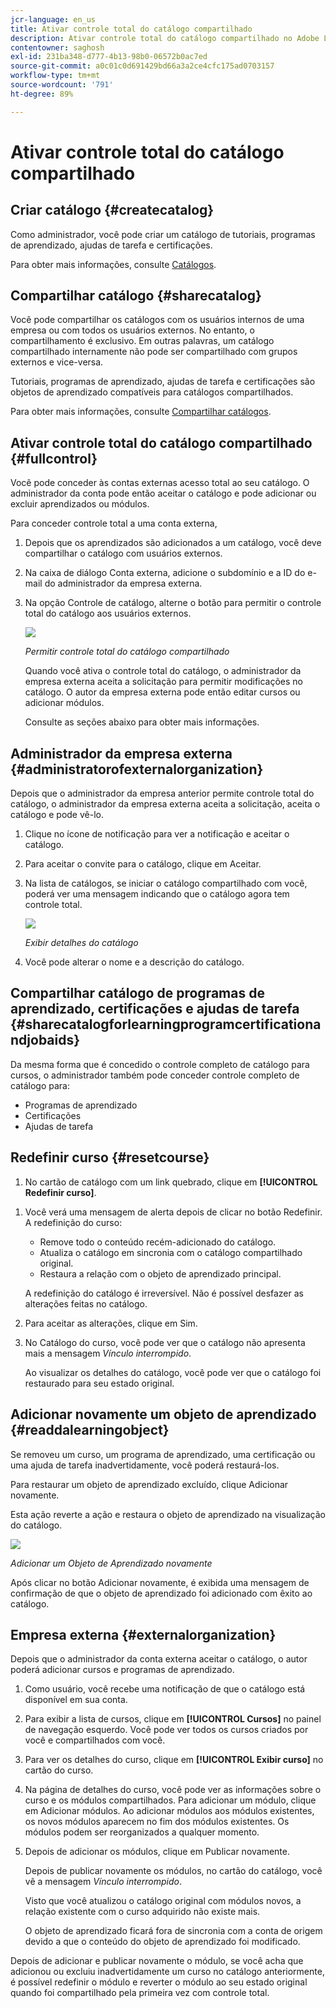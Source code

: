 ```yaml
---
jcr-language: en_us
title: Ativar controle total do catálogo compartilhado
description: Ativar controle total do catálogo compartilhado no Adobe Learning Manager
contentowner: saghosh
exl-id: 231ba348-d777-4b13-98b0-06572b0ac7ed
source-git-commit: a0c01c0d691429bd66a3a2ce4cfc175ad0703157
workflow-type: tm+mt
source-wordcount: '791'
ht-degree: 89%

---
```


# Ativar controle total do catálogo compartilhado

## Criar catálogo {#createcatalog}

Como administrador, você pode criar um catálogo de tutoriais, programas de aprendizado, ajudas de tarefa e certificações.

Para obter mais informações, consulte [Catálogos](/help/migrated/administrators/feature-summary/catalogs.md).

## Compartilhar catálogo {#sharecatalog}

Você pode compartilhar os catálogos com os usuários internos de uma empresa ou com todos os usuários externos. No entanto, o compartilhamento é exclusivo. Em outras palavras, um catálogo compartilhado internamente não pode ser compartilhado com grupos externos e vice-versa.

Tutoriais, programas de aprendizado, ajudas de tarefa e certificações são objetos de aprendizado compatíveis para catálogos compartilhados.

Para obter mais informações, consulte [Compartilhar catálogos](/help/migrated/administrators/feature-summary/catalogs.md).

## Ativar controle total do catálogo compartilhado {#fullcontrol}

Você pode conceder às contas externas acesso total ao seu catálogo. O administrador da conta pode então aceitar o catálogo e pode adicionar ou excluir aprendizados ou módulos.

Para conceder controle total a uma conta externa,

1. Depois que os aprendizados são adicionados a um catálogo, você deve compartilhar o catálogo com usuários externos.
1. Na caixa de diálogo Conta externa, adicione o subdomínio e a ID do e-mail do administrador da empresa externa.
1. Na opção Controle de catálogo, alterne o botão para permitir o controle total do catálogo aos usuários externos.

   ![](assets/catalog-control.png)

   *Permitir controle total do catálogo compartilhado*

   Quando você ativa o controle total do catálogo, o administrador da empresa externa aceita a solicitação para permitir modificações no catálogo. O autor da empresa externa pode então editar cursos ou adicionar módulos.

   Consulte as seções abaixo para obter mais informações.

## Administrador da empresa externa {#administratorofexternalorganization}

Depois que o administrador da empresa anterior permite controle total do catálogo, o administrador da empresa externa aceita a solicitação, aceita o catálogo e pode vê-lo.

1. Clique no ícone de notificação para ver a notificação e aceitar o catálogo.

   <!--![](assets/notification-to-acceptcatalog.png)-->

1. Para aceitar o convite para o catálogo, clique em Aceitar.
1. Na lista de catálogos, se iniciar o catálogo compartilhado com você, poderá ver uma mensagem indicando que o catálogo agora tem controle total.

   ![](assets/catalog-details.png)

   *Exibir detalhes do catálogo*

1. Você pode alterar o nome e a descrição do catálogo.

## Compartilhar catálogo de programas de aprendizado, certificações e ajudas de tarefa {#sharecatalogforlearningprogramcertificationandjobaids}

Da mesma forma que é concedido o controle completo de catálogo para cursos, o administrador também pode conceder controle completo de catálogo para:

* Programas de aprendizado
* Certificações
* Ajudas de tarefa

## Redefinir curso {#resetcourse}

1. No cartão de catálogo com um link quebrado, clique em **[!UICONTROL Redefinir curso]**.

<!-- ![](assets/reset-course.png)-->

1. Você verá uma mensagem de alerta depois de clicar no botão Redefinir. A redefinição do curso:

   * Remove todo o conteúdo recém-adicionado do catálogo.
   * Atualiza o catálogo em sincronia com o catálogo compartilhado original.
   * Restaura a relação com o objeto de aprendizado principal.

   A redefinição do catálogo é irreversível. Não é possível desfazer as alterações feitas no catálogo.

1. Para aceitar as alterações, clique em Sim.
1. No Catálogo do curso, você pode ver que o catálogo não apresenta mais a mensagem *Vínculo interrompido*.

   Ao visualizar os detalhes do catálogo, você pode ver que o catálogo foi restaurado para seu estado original.

## Adicionar novamente um objeto de aprendizado {#readdalearningobject}

Se removeu um curso, um programa de aprendizado, uma certificação ou uma ajuda de tarefa inadvertidamente, você poderá restaurá-los.

Para restaurar um objeto de aprendizado excluído, clique Adicionar novamente.

Esta ação reverte a ação e restaura o objeto de aprendizado na visualização do catálogo.

![](assets/re-add-button.png)

*Adicionar um Objeto de Aprendizado novamente*

Após clicar no botão Adicionar novamente, é exibida uma mensagem de confirmação de que o objeto de aprendizado foi adicionado com êxito ao catálogo.

## Empresa externa {#externalorganization}

Depois que o administrador da conta externa aceitar o catálogo, o autor poderá adicionar cursos e programas de aprendizado.

1. Como usuário, você recebe uma notificação de que o catálogo está disponível em sua conta.
1. Para exibir a lista de cursos, clique em **[!UICONTROL Cursos]** no painel de navegação esquerdo. Você pode ver todos os cursos criados por você e compartilhados com você.
1. Para ver os detalhes do curso, clique em **[!UICONTROL Exibir curso]** no cartão do curso.

   <!--![](assets/view-course.png)-->

1. Na página de detalhes do curso, você pode ver as informações sobre o curso e os módulos compartilhados. Para adicionar um módulo, clique em Adicionar módulos. Ao adicionar módulos aos módulos existentes, os novos módulos aparecem no fim dos módulos existentes. Os módulos podem ser reorganizados a qualquer momento.
1. Depois de adicionar os módulos, clique em Publicar novamente.

   Depois de publicar novamente os módulos, no cartão do catálogo, você vê a mensagem *Vínculo interrompido*.

   Visto que você atualizou o catálogo original com módulos novos, a relação existente com o curso adquirido não existe mais.

   O objeto de aprendizado ficará fora de sincronia com a conta de origem devido a que o conteúdo do objeto de aprendizado foi modificado.

   <!--![](assets/link-broken.png)-->

Depois de adicionar e publicar novamente o módulo, se você acha que adicionou ou excluiu inadvertidamente um curso no catálogo anteriormente, é possível redefinir o módulo e reverter o módulo ao seu estado original quando foi compartilhado pela primeira vez com controle total.
